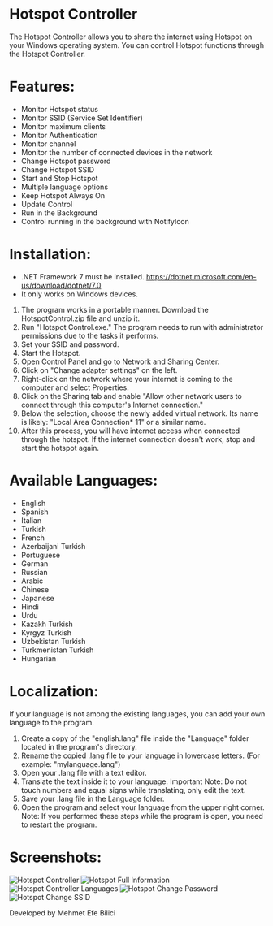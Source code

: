 # Hotspot Controller
The Hotspot Controller allows you to share the internet using Hotspot on your Windows operating system. You can control Hotspot functions through the Hotspot Controller.

# Features:
- Monitor Hotspot status
- Monitor SSID (Service Set Identifier)
- Monitor maximum clients
- Monitor Authentication
- Monitor channel
- Monitor the number of connected devices in the network
- Change Hotspot password
- Change Hotspot SSID
- Start and Stop Hotspot
- Multiple language options
- Keep Hotspot Always On
- Update Control
- Run in the Background
- Control running in the background with NotifyIcon

# Installation:
- .NET Framework 7 must be installed. https://dotnet.microsoft.com/en-us/download/dotnet/7.0
- It only works on Windows devices.

1. The program works in a portable manner. Download the HotspotControl.zip file and unzip it.
2. Run "Hotspot Control.exe." The program needs to run with administrator permissions due to the tasks it performs.
3. Set your SSID and password.
4. Start the Hotspot.
5. Open Control Panel and go to Network and Sharing Center.
6. Click on "Change adapter settings" on the left.
7. Right-click on the network where your internet is coming to the computer and select Properties.
8. Click on the Sharing tab and enable "Allow other network users to connect through this computer's Internet connection."
9. Below the selection, choose the newly added virtual network. Its name is likely: "Local Area Connection* 11" or a similar name.
10. After this process, you will have internet access when connected through the hotspot. If the internet connection doesn't work, stop and start the hotspot again.

# Available Languages:
- English
- Spanish
- Italian
- Turkish
- French
- Azerbaijani Turkish
- Portuguese
- German
- Russian
- Arabic
- Chinese
- Japanese
- Hindi
- Urdu
- Kazakh Turkish
- Kyrgyz Turkish
- Uzbekistan Turkish
- Turkmenistan Turkish
- Hungarian

# Localization:
If your language is not among the existing languages, you can add your own language to the program.

1. Create a copy of the "english.lang" file inside the "Language" folder located in the program's directory.
2. Rename the copied .lang file to your language in lowercase letters. (For example: "mylanguage.lang")
3. Open your .lang file with a text editor.
4. Translate the text inside it to your language. Important Note: Do not touch numbers and equal signs while translating, only edit the text.
5. Save your .lang file in the Language folder.
6. Open the program and select your language from the upper right corner. Note: If you performed these steps while the program is open, you need to restart the program.

# Screenshots:
![Hotspot Controller](https://github.com/efebilici/hotspot-controller/assets/75431535/24568c8c-00df-46f3-9331-fcae3ef72b3e)
![Hotspot Full Information](https://github.com/efebilici/hotspot-controller/assets/75431535/e1b1a857-afa6-4a6d-9393-e38598cc8ab7)
![Hotspot Controller Languages](https://github.com/efebilici/hotspot-controller/assets/75431535/76db2fbc-2fbc-489d-87e1-c4d5b49e1bf6)
![Hotspot Change Password](https://github.com/efebilici/hotspot-controller/assets/75431535/df461808-9737-4c9a-9144-2ed78979a069)
![Hotspot Change SSID](https://github.com/efebilici/hotspot-controller/assets/75431535/2c5eda80-8db4-4df5-ab8d-2a88905cc503)


Developed by Mehmet Efe Bilici
